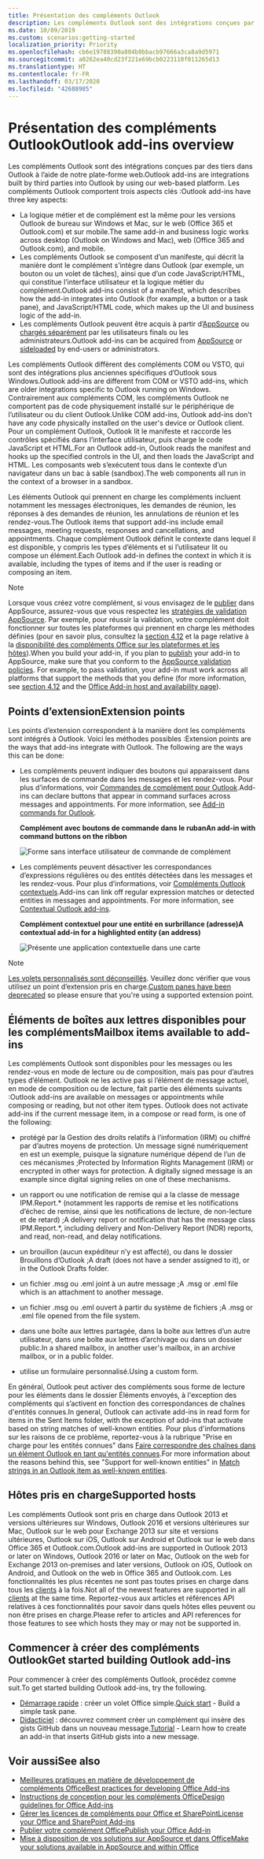 ```yaml
---
title: Présentation des compléments Outlook
description: Les compléments Outlook sont des intégrations conçues par des tiers dans Outlook à l’aide de notre plate-forme web.
ms.date: 10/09/2019
ms.custom: scenarios:getting-started
localization_priority: Priority
ms.openlocfilehash: cb6e19788390a804b0bbacb97666a3ca8a9d5971
ms.sourcegitcommit: a0262ea40cd23f221e69bcb0223110f011265d13
ms.translationtype: HT
ms.contentlocale: fr-FR
ms.lasthandoff: 03/17/2020
ms.locfileid: "42688985"
---
```

# <a name="outlook-add-ins-overview"></a><span data-ttu-id="7e231-103">Présentation des compléments Outlook</span><span class="sxs-lookup"><span data-stu-id="7e231-103">Outlook add-ins overview</span></span>

<span data-ttu-id="7e231-104">Les compléments Outlook sont des intégrations conçues par des tiers dans Outlook à l’aide de notre plate-forme web.</span><span class="sxs-lookup"><span data-stu-id="7e231-104">Outlook add-ins are integrations built by third parties into Outlook by using our web-based platform.</span></span> <span data-ttu-id="7e231-105">Les compléments Outlook comportent trois aspects clés :</span><span class="sxs-lookup"><span data-stu-id="7e231-105">Outlook add-ins have three key aspects:</span></span>

- <span data-ttu-id="7e231-106">La logique métier et de complément est la même pour les versions Outlook de bureau sur Windows et Mac, sur le web (Office 365 et Outlook.com) et sur mobile.</span><span class="sxs-lookup"><span data-stu-id="7e231-106">The same add-in and business logic works across desktop (Outlook on Windows and Mac), web (Office 365 and Outlook.com), and mobile.</span></span>
- <span data-ttu-id="7e231-107">Les compléments Outlook se composent d’un manifeste, qui décrit la manière dont le complément s’intègre dans Outlook (par exemple, un bouton ou un volet de tâches), ainsi que d’un code JavaScript/HTML, qui constitue l’interface utilisateur et la logique métier du complément.</span><span class="sxs-lookup"><span data-stu-id="7e231-107">Outlook add-ins consist of a manifest, which describes how the add-in integrates into Outlook (for example, a button or a task pane), and JavaScript/HTML code, which makes up the UI and business logic of the add-in.</span></span>
- <span data-ttu-id="7e231-108">Les compléments Outlook peuvent être acquis à partir d’[AppSource](https://appsource.microsoft.com) ou [chargés séparément](sideload-outlook-add-ins-for-testing.md) par les utilisateurs finals ou les administrateurs.</span><span class="sxs-lookup"><span data-stu-id="7e231-108">Outlook add-ins can be acquired from [AppSource](https://appsource.microsoft.com) or [sideloaded](sideload-outlook-add-ins-for-testing.md) by end-users or administrators.</span></span>

<span data-ttu-id="7e231-109">Les compléments Outlook diffèrent des compléments COM ou VSTO, qui sont des intégrations plus anciennes spécifiques d’Outlook sous Windows.</span><span class="sxs-lookup"><span data-stu-id="7e231-109">Outlook add-ins are different from COM or VSTO add-ins, which are older integrations specific to Outlook running on Windows.</span></span> <span data-ttu-id="7e231-110">Contrairement aux compléments COM, les compléments Outlook ne comportent pas de code physiquement installé sur le périphérique de l’utilisateur ou du client Outlook.</span><span class="sxs-lookup"><span data-stu-id="7e231-110">Unlike COM add-ins, Outlook add-ins don't have any code physically installed on the user's device or Outlook client.</span></span> <span data-ttu-id="7e231-111">Pour un complément Outlook, Outlook lit le manifeste et raccorde les contrôles spécifiés dans l’interface utilisateur, puis charge le code JavaScript et HTML.</span><span class="sxs-lookup"><span data-stu-id="7e231-111">For an Outlook add-in, Outlook reads the manifest and hooks up the specified controls in the UI, and then loads the JavaScript and HTML.</span></span> <span data-ttu-id="7e231-112">Les composants web s’exécutent tous dans le contexte d’un navigateur dans un bac à sable (sandbox).</span><span class="sxs-lookup"><span data-stu-id="7e231-112">The web components all run in the context of a browser in a sandbox.</span></span>

<span data-ttu-id="7e231-113">Les éléments Outlook qui prennent en charge les compléments incluent notamment les messages électroniques, les demandes de réunion, les réponses à des demandes de réunion, les annulations de réunion et les rendez-vous.</span><span class="sxs-lookup"><span data-stu-id="7e231-113">The Outlook items that support add-ins include email messages, meeting requests, responses and cancellations, and appointments.</span></span> <span data-ttu-id="7e231-114">Chaque complément Outlook définit le contexte dans lequel il est disponible, y compris les types d’éléments et si l’utilisateur lit ou compose un élément.</span><span class="sxs-lookup"><span data-stu-id="7e231-114">Each Outlook add-in defines the context in which it is available, including the types of items and if the user is reading or composing an item.</span></span>

> [!NOTE]
> <span data-ttu-id="7e231-p104">Lorsque vous créez votre complément, si vous envisagez de le [publier](../publish/publish.md) dans AppSource, assurez-vous que vous respectez les [stratégies de validation AppSource](/office/dev/store/validation-policies). Par exemple, pour réussir la validation, votre complément doit fonctionner sur toutes les plateformes qui prennent en charge les méthodes définies (pour en savoir plus, consultez la [section 4.12](/office/dev/store/validation-policies#4-apps-and-add-ins-behave-predictably) et la page relative à la [disponibilité des compléments Office sur les plateformes et les hôtes](../overview/office-add-in-availability.md)).</span><span class="sxs-lookup"><span data-stu-id="7e231-p104">When you build your add-in, if you plan to [publish](../publish/publish.md) your add-in to AppSource, make sure that you conform to the [AppSource validation policies](/office/dev/store/validation-policies). For example, to pass validation, your add-in must work across all platforms that support the methods that you define (for more information, see [section 4.12](/office/dev/store/validation-policies#4-apps-and-add-ins-behave-predictably) and the [Office Add-in host and availability page](../overview/office-add-in-availability.md)).</span></span>

## <a name="extension-points"></a><span data-ttu-id="7e231-117">Points d’extension</span><span class="sxs-lookup"><span data-stu-id="7e231-117">Extension points</span></span>

<span data-ttu-id="7e231-p105">Les points d’extension correspondent à la manière dont les compléments sont intégrés à Outlook. Voici les méthodes possibles :</span><span class="sxs-lookup"><span data-stu-id="7e231-p105">Extension points are the ways that add-ins integrate with Outlook. The following are the ways this can be done:</span></span>

- <span data-ttu-id="7e231-p106">Les compléments peuvent indiquer des boutons qui apparaissent dans les surfaces de commande dans les messages et les rendez-vous. Pour plus d’informations, voir [Commandes de complément pour Outlook](add-in-commands-for-outlook.md).</span><span class="sxs-lookup"><span data-stu-id="7e231-p106">Add-ins can declare buttons that appear in command surfaces across messages and appointments. For more information, see [Add-in commands for Outlook](add-in-commands-for-outlook.md).</span></span>

    <span data-ttu-id="7e231-122">**Complément avec boutons de commande dans le ruban**</span><span class="sxs-lookup"><span data-stu-id="7e231-122">**An add-in with command buttons on the ribbon**</span></span>

    ![Forme sans interface utilisateur de commande de complément](../images/uiless-command-shape.png)

- <span data-ttu-id="7e231-p107">Les compléments peuvent désactiver les correspondances d’expressions régulières ou des entités détectées dans les messages et les rendez-vous. Pour plus d’informations, voir [Compléments Outlook contextuels](contextual-outlook-add-ins.md).</span><span class="sxs-lookup"><span data-stu-id="7e231-p107">Add-ins can link off regular expression matches or detected entities in messages and appointments. For more information, see [Contextual Outlook add-ins](contextual-outlook-add-ins.md).</span></span>

    <span data-ttu-id="7e231-126">**Complément contextuel pour une entité en surbrillance (adresse)**</span><span class="sxs-lookup"><span data-stu-id="7e231-126">**A contextual add-in for a highlighted entity (an address)**</span></span>

    ![Présente une application contextuelle dans une carte](../images/outlook-detected-entity-card.png)


> [!NOTE]
> <span data-ttu-id="7e231-128">[Les volets personnalisés sont déconseillés](https://developer.microsoft.com/outlook/blogs/make-your-add-ins-available-in-the-office-ribbon/). Veuillez donc vérifier que vous utilisez un point d’extension pris en charge.</span><span class="sxs-lookup"><span data-stu-id="7e231-128">[Custom panes have been deprecated](https://developer.microsoft.com/outlook/blogs/make-your-add-ins-available-in-the-office-ribbon/) so please ensure that you're using a supported extension point.</span></span>

## <a name="mailbox-items-available-to-add-ins"></a><span data-ttu-id="7e231-129">Éléments de boîtes aux lettres disponibles pour les compléments</span><span class="sxs-lookup"><span data-stu-id="7e231-129">Mailbox items available to add-ins</span></span>

<span data-ttu-id="7e231-p108">Les compléments Outlook sont disponibles pour les messages ou les rendez-vous en mode de lecture ou de composition, mais pas pour d’autres types d’élément. Outlook ne les active pas si l’élément de message actuel, en mode de composition ou de lecture, fait partie des éléments suivants :</span><span class="sxs-lookup"><span data-stu-id="7e231-p108">Outlook add-ins are available on messages or appointments while composing or reading, but not other item types. Outlook does not activate add-ins if the current message item, in a compose or read form, is one of the following:</span></span>

- <span data-ttu-id="7e231-p109">protégé par la Gestion des droits relatifs à l’information (IRM) ou chiffré par d’autres moyens de protection. Un message signé numériquement en est un exemple, puisque la signature numérique dépend de l’un de ces mécanismes ;</span><span class="sxs-lookup"><span data-stu-id="7e231-p109">Protected by Information Rights Management (IRM) or encrypted in other ways for protection. A digitally signed message is an example since digital signing relies on one of these mechanisms.</span></span>

- <span data-ttu-id="7e231-134">un rapport ou une notification de remise qui a la classe de message IPM.Report.\* (notamment les rapports de remise et les notifications d’échec de remise, ainsi que les notifications de lecture, de non-lecture et de retard) ;</span><span class="sxs-lookup"><span data-stu-id="7e231-134">A delivery report or notification that has the message class IPM.Report.\*, including delivery and Non-Delivery Report (NDR) reports, and read, non-read, and delay notifications.</span></span>

- <span data-ttu-id="7e231-135">un brouillon (aucun expéditeur n’y est affecté), ou dans le dossier Brouillons d’Outlook ;</span><span class="sxs-lookup"><span data-stu-id="7e231-135">A draft (does not have a sender assigned to it), or in the Outlook Drafts folder.</span></span>

- <span data-ttu-id="7e231-136">un fichier .msg ou .eml joint à un autre message ;</span><span class="sxs-lookup"><span data-stu-id="7e231-136">A .msg or .eml file which is an attachment to another message.</span></span>

- <span data-ttu-id="7e231-137">un fichier .msg ou .eml ouvert à partir du système de fichiers ;</span><span class="sxs-lookup"><span data-stu-id="7e231-137">A .msg or .eml file opened from the file system.</span></span>

- <span data-ttu-id="7e231-138">dans une boîte aux lettres partagée, dans la boîte aux lettres d’un autre utilisateur, dans une boîte aux lettres d’archivage ou dans un dossier public.</span><span class="sxs-lookup"><span data-stu-id="7e231-138">In a shared mailbox, in another user's mailbox, in an archive mailbox, or in a public folder.</span></span>

- <span data-ttu-id="7e231-139">utilise un formulaire personnalisé.</span><span class="sxs-lookup"><span data-stu-id="7e231-139">Using a custom form.</span></span>

<span data-ttu-id="7e231-140">En général, Outlook peut activer des compléments sous forme de lecture pour les éléments dans le dossier Éléments envoyés, à l'exception des compléments qui s’activent en fonction des correspondances de chaînes d'entités connues.</span><span class="sxs-lookup"><span data-stu-id="7e231-140">In general, Outlook can activate add-ins in read form for items in the Sent Items folder, with the exception of add-ins that activate based on string matches of well-known entities.</span></span> <span data-ttu-id="7e231-141">Pour plus d'informations sur les raisons de ce problème, reportez-vous à la rubrique "Prise en charge pour les entités connues" dans [Faire correspondre des chaînes dans un élément Outlook en tant qu'entités connues](match-strings-in-an-item-as-well-known-entities.md).</span><span class="sxs-lookup"><span data-stu-id="7e231-141">For more information about the reasons behind this, see "Support for well-known entities" in [Match strings in an Outlook item as well-known entities](match-strings-in-an-item-as-well-known-entities.md).</span></span>

## <a name="supported-hosts"></a><span data-ttu-id="7e231-142">Hôtes pris en charge</span><span class="sxs-lookup"><span data-stu-id="7e231-142">Supported hosts</span></span>

<span data-ttu-id="7e231-143">Les compléments Outlook sont pris en charge dans Outlook 2013 et versions ultérieures sur Windows, Outlook 2016 et versions ultérieures sur Mac, Outlook sur le web pour Exchange 2013 sur site et versions ultérieures, Outlook sur iOS, Outlook sur Android et Outlook sur le web dans Office 365 et Outlook.com.</span><span class="sxs-lookup"><span data-stu-id="7e231-143">Outlook add-ins are supported in Outlook 2013 or later on Windows, Outlook 2016 or later on Mac, Outlook on the web for Exchange 2013 on-premises and later versions, Outlook on iOS, Outlook on Android, and Outlook on the web in Office 365 and Outlook.com.</span></span> <span data-ttu-id="7e231-144">Les fonctionnalités les plus récentes ne sont pas toutes prises en charge dans tous les [clients](../reference/requirement-sets/outlook-api-requirement-sets.md#requirement-sets-supported-by-exchange-servers-and-outlook-clients) à la fois.</span><span class="sxs-lookup"><span data-stu-id="7e231-144">Not all of the newest features are supported in all [clients](../reference/requirement-sets/outlook-api-requirement-sets.md#requirement-sets-supported-by-exchange-servers-and-outlook-clients) at the same time.</span></span> <span data-ttu-id="7e231-145">Reportez-vous aux articles et références API relatives à ces fonctionnalités pour savoir dans quels hôtes elles peuvent ou non être prises en charge.</span><span class="sxs-lookup"><span data-stu-id="7e231-145">Please refer to articles and API references for those features to see which hosts they may or may not be supported in.</span></span>


## <a name="get-started-building-outlook-add-ins"></a><span data-ttu-id="7e231-146">Commencer à créer des compléments Outlook</span><span class="sxs-lookup"><span data-stu-id="7e231-146">Get started building Outlook add-ins</span></span>

<span data-ttu-id="7e231-147">Pour commencer à créer des compléments Outlook, procédez comme suit.</span><span class="sxs-lookup"><span data-stu-id="7e231-147">To get started building Outlook add-ins, try the following.</span></span>

- <span data-ttu-id="7e231-148">[Démarrage rapide](../quickstarts/outlook-quickstart.md) : créer un volet Office simple.</span><span class="sxs-lookup"><span data-stu-id="7e231-148">[Quick start](../quickstarts/outlook-quickstart.md) - Build a simple task pane.</span></span>
- <span data-ttu-id="7e231-149">[Didacticiel](../tutorials/outlook-tutorial.md) : découvrez comment créer un complément qui insère des gists GitHub dans un nouveau message.</span><span class="sxs-lookup"><span data-stu-id="7e231-149">[Tutorial](../tutorials/outlook-tutorial.md) - Learn how to create an add-in that inserts GitHub gists into a new message.</span></span>


## <a name="see-also"></a><span data-ttu-id="7e231-150">Voir aussi</span><span class="sxs-lookup"><span data-stu-id="7e231-150">See also</span></span>

- [<span data-ttu-id="7e231-151">Meilleures pratiques en matière de développement de compléments Office</span><span class="sxs-lookup"><span data-stu-id="7e231-151">Best practices for developing Office Add-ins</span></span>](../concepts/add-in-development-best-practices.md)
- [<span data-ttu-id="7e231-152">Instructions de conception pour les compléments Office</span><span class="sxs-lookup"><span data-stu-id="7e231-152">Design guidelines for Office Add-ins</span></span>](../design/add-in-design.md)
- [<span data-ttu-id="7e231-153">Gérer les licences de compléments pour Office et SharePoint</span><span class="sxs-lookup"><span data-stu-id="7e231-153">License your Office and SharePoint Add-ins</span></span>](/office/dev/store/license-your-add-ins)
- [<span data-ttu-id="7e231-154">Publier votre complément Office</span><span class="sxs-lookup"><span data-stu-id="7e231-154">Publish your Office Add-in</span></span>](../publish/publish.md)
- [<span data-ttu-id="7e231-155">Mise à disposition de vos solutions sur AppSource et dans Office</span><span class="sxs-lookup"><span data-stu-id="7e231-155">Make your solutions available in AppSource and within Office</span></span>](/office/dev/store/submit-to-the-office-store)
